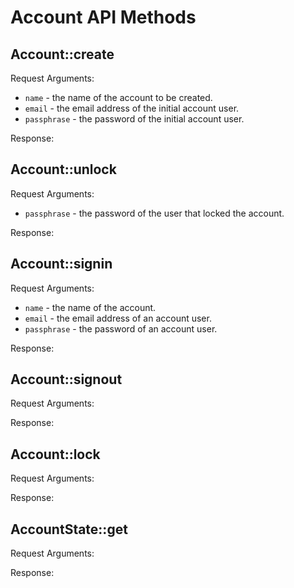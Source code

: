 # Account API Methods

## Account::create

Request Arguments:

* `name` - the name of the account to be created.
* `email` - the email address of the initial account user.
* `passphrase` - the password of the initial account user.

Response:

## Account::unlock

Request Arguments:

* `passphrase` - the password of the user that locked the account.

Response:

## Account::signin

Request Arguments:

* `name` - the name of the account.
* `email` - the email address of an account user.
* `passphrase` - the password of an account user.

Response:

## Account::signout

Request Arguments:

Response:

## Account::lock

Request Arguments:

Response:

## AccountState::get

Request Arguments:

Response:
